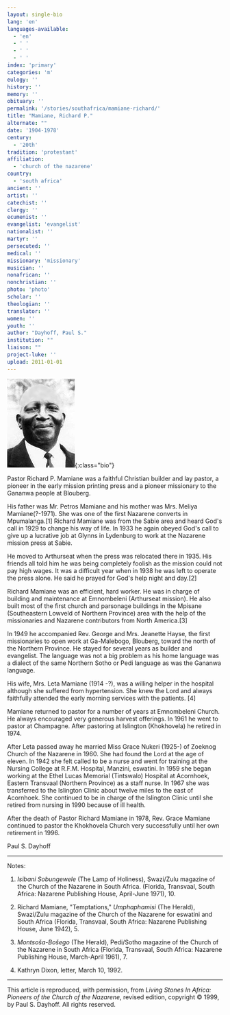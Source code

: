 ```yaml
---
layout: single-bio
lang: 'en'
languages-available:
  - 'en'
  - ' '
  - ' '
  - ' '
index: 'primary'
categories: 'm'
eulogy: ''
history: ''
memory: ''
obituary: ''
permalink: '/stories/southafrica/mamiane-richard/'
title: "Mamiane, Richard P."
alternate: ""
date: '1904-1978'
century:
  - '20th'
tradition: 'protestant'
affiliation:
  - 'church of the nazarene'
country:
  - 'south africa'
ancient: ''
artist: ''
catechist: ''
clergy: ''
ecumenist: ''
evangelist: 'evangelist'
nationalist: ''
martyr: ''
persecuted: ''
medical: ''
missionary: 'missionary'
musician: ''
nonafrican: ''
nonchristian: ''
photo: 'photo'
scholar: ''
theologian: ''
translator: ''
women: ''
youth: ''
author: "Dayhoff, Paul S."
institution: ""
liaison: ""
project-luke: ''
upload: 2011-01-01
---
```


![Richard Mamiane](/images/bio-pics/southafrica/mamiane-richard/mamiane_richard.jpg){:class="bio"}

Pastor Richard P. Mamiane was a faithful Christian builder and lay pastor, a pioneer in the early mission printing press and a pioneer missionary to the Gananwa people at Blouberg.

His father was Mr. Petros Mamiane and his mother was Mrs. Meliya Mamiane(?-1971).  She was one of the first Nazarene converts in Mpumalanga.[1]   Richard Mamiane was from the Sabie area and heard God's call in 1929 to change his way of life. In 1933 he again obeyed God's call to give up a lucrative job at Glynns in Lydenburg to work at the Nazarene mission press at Sabie.

He moved to Arthurseat when the press was relocated there in 1935.  His friends all told him he was being completely foolish as the mission could not pay high wages.  It was a difficult year when in 1938 he was left to operate the press alone.  He said he prayed for God's help night and day.[2]

Richard Mamiane was an efficient, hard worker.  He was in charge of building and maintenance at Emnombeleni (Arthurseat mission).  He also built most of the first church and parsonage buildings in the Mpisane (Southeastern Lowveld of Northern Province) area with the help of the missionaries and Nazarene contributors from North America.[3]

In 1949 he accompanied Rev. George and Mrs. Jeanette Hayse, the first missionaries to open work at Ga-Malebogo, Blouberg, toward the north of the Northern Province.  He stayed for several years as builder and evangelist.  The language was not a big problem as his home language was a dialect of the same Northern Sotho or Pedi language as was the Gananwa language.

His wife, Mrs. Leta Mamiane (1914 -?), was a willing helper in the hospital although she suffered from hypertension.  She knew the Lord and always faithfully attended the early morning services with the patients. [4]

Mamiane returned to pastor for a number of years at Emnombeleni Church.  He always encouraged very generous harvest offerings.  In 1961 he went to pastor at Champagne.  After pastoring at Islington (Khokhovela) he retired in 1974.

After Leta passed away he married Miss Grace Nukeri (1925-) of Zoeknog Church of the Nazarene in 1960.  She had found the Lord at the age of eleven.  In 1942 she felt called to be a nurse and went for training at the Nursing College at R.F.M. Hospital, Manzini, eswatini.  In 1959 she began working at the Ethel Lucas Memorial (Tintswalo) Hospital at Acornhoek, Eastern Transvaal (Northern Province) as a staff nurse.  In 1967 she was transferred to the Islington Clinic about twelve miles to the east of Acornhoek. She continued to be in charge of the Islington Clinic until she retired from nursing in 1990 because of ill health.

After the death of Pastor Richard Mamiane in 1978,  Rev. Grace Mamiane continued to pastor the Khokhovela Church very successfully until her own retirement in 1996.

Paul S. Dayhoff

---
Notes:

1. *Isibani Sobungewele* (The Lamp of Holiness), Swazi/Zulu magazine of the Church of the Nazarene in South Africa. (Florida, Transvaal, South Africa: Nazarene Publishing House, April-June 1971), 10.

2.  Richard Mamiane, "Temptations," *Umphaphamisi* (The Herald), Swazi/Zulu magazine of the Church of the Nazarene for eswatini and South Africa (Florida, Transvaal, South Africa: Nazarene Publishing House, June 1942), 5.

3.  *Montsoša-Bošego* (The Herald), Pedi/Sotho magazine of the Church of the Nazarene in South Africa (Florida, Transvaal, South Africa: Nazarene Publishing House, March-April 1961), 7.

4.  Kathryn Dixon, letter, March 10, 1992.

---

This article is reproduced, with permission, from *Living Stones In Africa: Pioneers of the Church of the Nazarene*, revised edition, copyright &copy; 1999, by Paul S. Dayhoff.  All rights reserved.
